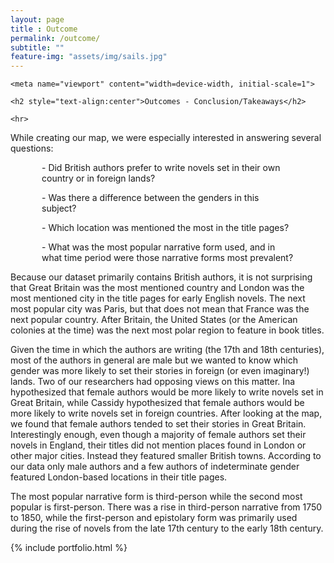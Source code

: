 ```yaml
---
layout: page
title : Outcome
permalink: /outcome/
subtitle: ""
feature-img: "assets/img/sails.jpg"
---
```

<html>

  <head>

    <meta name="viewport" content="width=device-width, initial-scale=1">

  </head>

  <body>

    <h2 style="text-align:center">Outcomes - Conclusion/Takeaways</h2>

    <hr>
  
<p>While creating our map, we were especially interested in answering several questions:</p>
 
 <p style="margin-left: 50px; margin-right: 50px"> - Did British authors prefer to write novels set in their own country or in foreign lands?</p>
 <p style="margin-left: 50px; margin-right: 50px">- Was there a difference between the genders in this subject?</p>
 <p style="margin-left: 50px; margin-right: 50px">- Which location was mentioned the most in the title pages?</p>
 <p style="margin-left: 50px; margin-right: 50px">- What was the most popular narrative form used, and in what time period were those narrative forms most prevalent?</p>


<p>Because our dataset primarily contains British authors, it is not surprising that Great Britain was the most mentioned country and London was the most mentioned city in the title pages for early English novels. The next most popular city was Paris, but that does not mean that France was the next popular country. After Britain, the United States (or the American colonies at the time) was the next most polar region to feature in book titles.</p>

<p>Given the time in which the authors are writing (the 17th and 18th centuries), most of the authors in general are male but we wanted to know which gender was more likely to set their stories in foreign (or even imaginary!) lands. Two of our researchers had opposing views on this matter. Ina hypothesized that female authors would be more likely to write novels set in Great Britain, while Cassidy hypothesized that female authors would be more likely to write novels set in foreign countries. After looking at the map, we found that female authors tended to set their stories in Great Britain. Interestingly enough, even though a majority of female authors set their novels in England, their titles did not mention places found in London or other major cities. Instead they featured smaller British towns.  According to our data only male authors and a few authors of indeterminate gender featured London-based locations in their title pages.</p>

<p>The most popular narrative form is third-person while the second most popular is first-person. There was a rise in third-person narrative from 1750 to 1850, while the first-person and epistolary form was primarily used during the rise of novels from the late 17th century to the early 18th century. 
</p>

{% include portfolio.html %}

